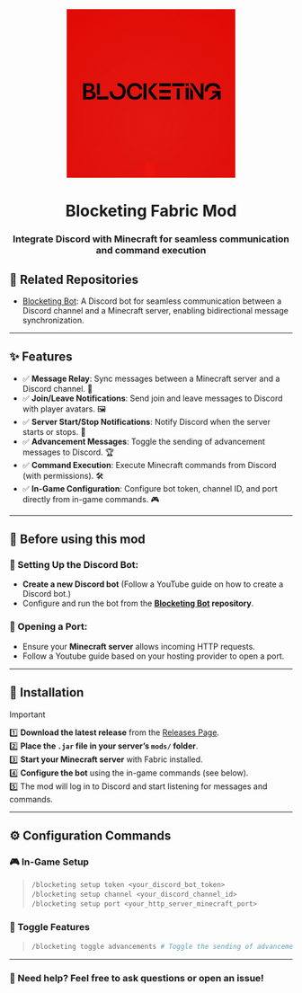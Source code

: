 <div align="center">
    <img src="src/main/resources/blocketing.jpeg" alt="Blocketing Logo" width="300" height="300">
  <h1 align="center">Blocketing Fabric Mod</h1>
  <h3>Integrate Discord with Minecraft for seamless communication and command execution</h3>
</div>

## 🔗 Related Repositories
- [Blocketing Bot](https://github.com/crunnna/blocketing-bot): A Discord bot for seamless communication between a Discord channel and a Minecraft server, enabling bidirectional message synchronization.

---

## ✨ Features
- ✅ **Message Relay**: Sync messages between a Minecraft server and a Discord channel. 💬
- ✅ **Join/Leave Notifications**: Send join and leave messages to Discord with player avatars. 🖼️
- ✅ **Server Start/Stop Notifications**: Notify Discord when the server starts or stops. 🚀
- ✅ **Advancement Messages**: Toggle the sending of advancement messages to Discord. 🏆
- ✅ **Command Execution**: Execute Minecraft commands from Discord (with permissions). 🛠️
- ✅ **In-Game Configuration**: Configure bot token, channel ID, and port directly from in-game commands. 🎮

---

## 🔨 Before using this mod
### 🤖 Setting Up the Discord Bot:
- **Create a new Discord bot** (Follow a YouTube guide on how to create a Discord bot.)
- Configure and run the bot from the **[Blocketing Bot](#-related-repositories) repository**.

### 🔧 Opening a Port:
- Ensure your **Minecraft server** allows incoming HTTP requests.
- Follow a Youtube guide based on your hosting provider to open a port.

---

## 🚀 Installation
> [!IMPORTANT]
1️⃣ **Download the latest release** from the [Releases Page](https://github.com/crunnna/blocketing-fabric-mod/releases).  
2️⃣ **Place the `.jar` file in your server’s `mods/` folder**.  
3️⃣ **Start your Minecraft server** with Fabric installed.  
4️⃣ **Configure the bot** using the in-game commands (see below).  
5️⃣ The mod will log in to Discord and start listening for messages and commands.

---

## ⚙️ Configuration Commands
### 🎮 In-Game Setup
> ```sh
> /blocketing setup token <your_discord_bot_token>
> /blocketing setup channel <your_discord_channel_id>
> /blocketing setup port <your_http_server_minecraft_port>
> ```

### 🔄 Toggle Features
> ```sh
> /blocketing toggle advancements # Toggle the sending of advancements to Discord.
> ```

---

### 📌 Need help? Feel free to ask questions or open an issue!
